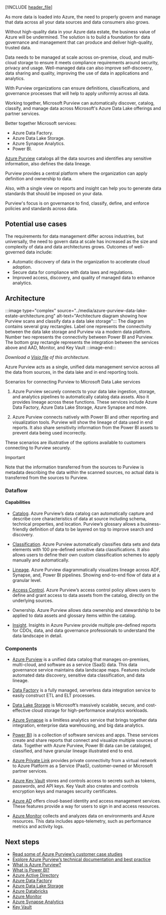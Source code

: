 [!INCLUDE [header_file](../../../includes/sol-idea-header.md)]

As more data is loaded into Azure, the need to properly govern and manage that data across all your data sources and data consumers also grows.

Without high-quality data in your Azure data estate, the business value of Azure will be undermined. The solution is to build a foundation for data governance and management that can produce and deliver high-quality, trusted data.

Data needs to be managed at scale across on-premise, cloud, and multi-cloud storage to ensure it meets compliance requirements around security, privacy and usage. Well-managed data can also improve self-discovery, data sharing and quality, improving the use of data in applications and analytics.

With Purview organizations can ensure definitions, classifications, and governance processes that will help to apply uniformly across all data.

Working together, Microsoft Purview can automatically discover, catalog, classify, and manage data across Microsoft's Azure Data Lake offerings and partner services.

Better together Microsoft services:

- Azure Data Factory.
- Azure Data Lake Storage.
- Azure Synapse Analytics.
- Power BI.

[Azure Purview](https://docs.microsoft.com/azure/purview/overview) catalogs all the data sources and identifies any sensitive information, also defines the data lineage.

Purview provides a central platform where the organization can apply definition and ownership to data.

Also, with a single view on reports and insight can help you to generate data standards that should be imposed on your data.

Purview's focus is on governance to find, classify, define, and enforce policies and standards across data.

## Potential use cases

The requirements for data management differ across industries, but universally, the need to govern data at scale has increased as the size and complexity of data and data architectures grows. Outcomes of well-governed data include:

- Automatic discovery of data in the organization to accelerate cloud adoption.
- Secure data for compliance with data laws and regulations.
- Improved access, discovery, and quality of managed data to enhance analytics.

## Architecture

:::image type="complex" source="../media/azure-purview-data-lake-estate-architecture.png" alt-text="Architecture diagram showing how Purview scans and classify data a data lake storage":::
 The diagram contains several gray rectangles. Label one represents the connectivity between the data lake storage and Purview via a modern data platform. Number two represents the connectivity between Power BI and Purview. The bottom gray rectangle represents the integration between the services above and AAD, Monitor, and Key Vault
:::image-end:::

_Download a [Visio file](https://arch-center.azureedge.net/[filename].vsdx) of this architecture._

Azure Purview acts as a single, unified data management service across all the data from sources, in the data lake and in end reporting tools.

Scenarios for connecting Purview to Microsoft Data Lake services

1. Azure Purview securely connects to your data lake ingestion, storage, and analytics pipelines to automatically catalog data assets. Also it provides lineage across these functions.
These services include Azure Data Factory, Azure Data Lake Storage, Azure Synapse and more.

2. Azure Purview connects natively with Power BI and other reporting and visualization tools. Purview will show the lineage of data used in end reports. It also share sensitivity information from the Power BI assets to prevent data being used incorrectly.

These scenarios are illustrative of the options available to customers connecting to Purview securely.

> [!IMPORTANT]
> Note that the information transferred from the sources to Purview is metadata describing the data within the scanned sources, no actual data is transferred from the sources to Purview.

### Dataflow

#### Capabilities

- [Catalog](https://docs.microsoft.com/azure/purview/overview#data-catalog). Azure Purview’s data catalog can automatically capture and describe core characteristics of data at source including schema, technical properties, and location. Purview’s glossary allows a business-friendly definition of data to be layered on top to improve search and discovery.

- [Classification](https://docs.microsoft.com/azure/purview/concept-best-practices-classification). Azure Purview automatically classifies data sets and data elements with 100 pre-defined sensitive data classifications. It also allows users to define their own custom classification schemes to apply manually and automatically.

- [Lineage](https://docs.microsoft.com/azure/purview/concept-best-practices-lineage-azure-data-factory). Azure Purview diagrammatically visualizes lineage across ADF, Synapse, and, Power BI pipelines. Showing end-to-end flow of data at a granular level.

- [Access Control](https://docs.microsoft.com/azure/purview/how-to-access-policies-storage). Azure Purview’s access control policy allows users to define and grant access to data assets from the catalog, directly on the underlying sources.

- Ownership. Azure Purview allows data ownership and stewardship to be applied to data assets and glossary items within the catalog.

- [Insight](https://docs.microsoft.com/azure/purview/concept-insights). Insights in Azure Purview provide multiple pre-defined reports for CDOs, data, and data governance professionals to understand the data landscape in detail.

### Components

- [Azure Purview](https://azure.microsoft.com/services/purview/) is a unified data catalog that manages on-premises, multi-cloud, and software as a service (SaaS) data. This data governance service maintains data landscape maps. Features include automated data discovery, sensitive data classification, and data lineage.

- [Data Factory](https://azure.microsoft.com/services/data-factory/) is a fully managed, serverless data integration service to easily construct ETL and ELT processes.

- [Data Lake Storage](https://azure.microsoft.com/services/storage/data-lake-storage/) is Microsoft’s massively scalable, secure, and cost-effective cloud storage for high-performance analytics workloads.

- [Azure Synapse](https://azure.microsoft.com/services/synapse-analytics/) is a limitless analytics service that brings together data integration, enterprise data warehousing, and big data analytics.

- [Power BI](https://powerbi.microsoft.com/what-is-power-bi/)) is a collection of software services and apps. These services create and share reports that connect and visualize multiple sources of data. Together with Azure Purview, Power BI data can be cataloged, classified, and have granular lineage illustrated end to end.

- [Azure Private Link](https://azure.microsoft.com/services/private-link/) provides private connectivity from a virtual network to Azure Platform as a Service (PaaS), customer-owned or Microsoft partner services.

- [Azure Key Vault](https://azure.microsoft.com/services/key-vault/) stores and controls access to secrets such as tokens, passwords, and API keys. Key Vault also creates and controls encryption keys and manages security certificates.

- [Azure AD](https://azure.microsoft.com/services/active-directory/) offers cloud-based identity and access management services. These features provide a way for users to sign in and access resources.

- [Azure Monitor](https://azure.microsoft.com/services/monitor/) collects and analyzes data on environments and Azure resources. This data includes apps-telemetry, such as performance metrics and activity logs.

## Next steps

- [Read some of Azure Purview’s customer case studies](https://customers.microsoft.com/en-us/search?sq=%22Azure%20Purview%22&ff=&p=0&so=story_publish_date%20desc)
- [Explore Azure Purview’s technical documentation and best practice](https://docs.microsoft.com/azure/purview/concept-best-practices-accounts)
- [What is Azure Purview?](https://docs.microsoft.com/azure/purview/overview)
- [What is Power BI?](https://powerbi.microsoft.com/what-is-power-bi/)
- [Azure Active Directory](https://azure.microsoft.com/services/active-directory/)
- [Azure Data Factory](https://azure.microsoft.com/services/data-factory/)
- [Azure Data Lake Storage](https://azure.microsoft.com/services/storage/data-lake-storage)
- [Azure Databricks](https://azure.microsoft.com/services/databricks/)
- [Azure Monitor](https://azure.microsoft.com/services/monitor/)
- [Azure Synapse Analytics](https://azure.microsoft.com/services/synapse-analytics/)
- [Key Vault](https://azure.microsoft.com/services/key-vault/)
